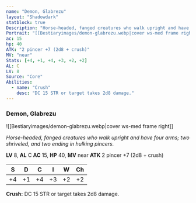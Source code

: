 ```yaml
---
name: "Demon, Glabrezu"
layout: "Shadowdark"
statblock: true
Description: "Horse-headed, fanged creatures who walk upright and have four arms; two shriveled, and two ending in hulking pincers."
Portrait: "[[Bestiaryimages/demon-glabrezu.webp|cover ws-med frame right]]"
ac: 15
hp: 40
ATK: "2 pincer +7 (2d8 + crush)"
MV: "near"
Stats: [+4, +1, +4, +3, +2, +2]
AL: C
LV: 8
Source: "Core"
Abilities:
  - name: "Crush"
    desc: "DC 15 STR or target takes 2d8 damage."
---
```


### Demon, Glabrezu

![[Bestiaryimages/demon-glabrezu.webp|cover ws-med frame right]]

_Horse-headed, fanged creatures who walk upright and have four arms; two shriveled, and two ending in hulking pincers._

**LV** 8, **AL** C
**AC** 15, **HP** 40, **MV** near
**ATK** 2 pincer +7 (2d8 + crush)

|  S  |  D  |  C  |  I  |  W  |  Ch  |
|:---:|:---:|:---:|:---:|:---:|:----:|
| +4 | +1 | +4 | +3 | +2 | +2 |

**Crush:** DC 15 STR or target takes 2d8 damage.

